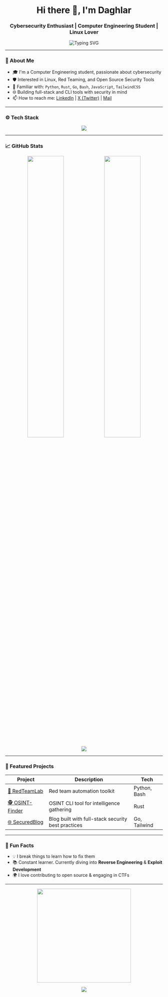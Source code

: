 <h1 align="center">Hi there 👋, I'm Daghlar</h1>
<h3 align="center">Cybersecurity Enthusiast | Computer Engineering Student | Linux Lover</h3>

<p align="center">
  <img src="https://readme-typing-svg.demolab.com?font=Fira+Code&size=24&pause=1000&color=58A6FF&center=true&vCenter=true&width=435&lines=Welcome+to+my+GitHub!;Cybersecurity+%F0%9F%94%92+is+my+passion;Always+learning+something+new!" alt="Typing SVG" />
</p>

---

### 🧠 About Me

- 🎓 I'm a Computer Engineering student, passionate about cybersecurity  
- 🛡️ Interested in Linux, Red Teaming, and Open Source Security Tools  
- 🧰 Familiar with: `Python`, `Rust`, `Go`, `Bash`, `JavaScript`, `TailwindCSS`  
- 🌐 Building full-stack and CLI tools with security in mind  
- 📫 How to reach me: [LinkedIn](https://linkedin.com) | [X (Twitter)](https://twitter.com) | [Mail](mailto:your@email.com)

---

### ⚙️ Tech Stack

<p align="center">
  <img src="https://skillicons.dev/icons?i=linux,bash,python,go,rust,html,css,js,tailwind,react,nodejs,git,github,vscode" />
</p>

---

### 📈 GitHub Stats

<p align="center">
  <img width="48%" src="https://github-readme-stats.vercel.app/api?username=yourusername&show_icons=true&theme=tokyonight" />
  <img width="48%" src="https://github-readme-streak-stats.herokuapp.com/?user=yourusername&theme=tokyonight" />
</p>
<p align="center">
  <img src="https://github-readme-activity-graph.cyclic.app/graph?username=yourusername&theme=tokyo-night" />
</p>

---

### 🚀 Featured Projects

| Project | Description | Tech |
|--------|-------------|------|
| [🔐 RedTeamLab](https://github.com/yourusername/redteamlab) | Red team automation toolkit | Python, Bash |
| [🕵️ OSINT-Finder](https://github.com/yourusername/osint-finder) | OSINT CLI tool for intelligence gathering | Rust |
| [🌐 SecuredBlog](https://github.com/yourusername/securedblog) | Blog built with full-stack security best practices | Go, Tailwind |

---

### 🧠 Fun Facts

- 💡 I break things to learn how to fix them  
- 📚 Constant learner. Currently diving into **Reverse Engineering** & **Exploit Development**  
- 🌍 I love contributing to open source & engaging in CTFs  

---

<p align="center">
  <img src="https://media.giphy.com/media/qgQUggAC3Pfv687qPC/giphy.gif" width="300" />
</p>

<p align="center">
  <img src="https://quotes-github-readme.vercel.app/api?type=horizontal&theme=tokyonight" />
</p>
